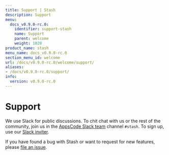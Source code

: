 ```yaml
---
title: Support | Stash
description: Support
menu:
  docs_v0.9.0-rc.0:
    identifier: support-stash
    name: Support
    parent: welcome
    weight: 1020
product_name: stash
menu_name: docs_v0.9.0-rc.0
section_menu_id: welcome
url: /docs/v0.9.0-rc.0/welcome/support/
aliases:
- /docs/v0.9.0-rc.0/support/
info:
  version: v0.9.0-rc.0
---
```


# Support

We use Slack for public discussions. To chit chat with us or the rest of the community, join us in the [AppsCode Slack team](https://appscode.slack.com/messages/C8NCX6N23/details/) channel `#stash`. To sign up, use our [Slack inviter](https://slack.appscode.com/).

If you have found a bug with Stash or want to request for new features, please [file an issue](https://github.com/stashed/stash/issues/new).
